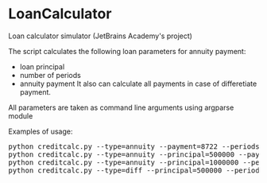 # LoanCalculator
Loan сalculator simulator (JetBrains Academy's project)

The script calculates the following loan parameters for annuity payment:
- loan principal
- number of periods
- annuity payment
It also can calculate all payments in case of differetiate payment.

All parameters are taken as command line arguments using argparse module

Examples of usage:
<pre>
python creditcalc.py --type=annuity --payment=8722 --periods=120 --interest=5.6         # loan principal
python creditcalc.py --type=annuity --principal=500000 --payment=23000 --interest=7.8   # number of periods
python creditcalc.py --type=annuity --principal=1000000 --periods=60 --interest=10      # annuity payment
python creditcalc.py --type=diff --principal=500000 --periods=8 --interest=7.8          # differetiate payment
</pre>
